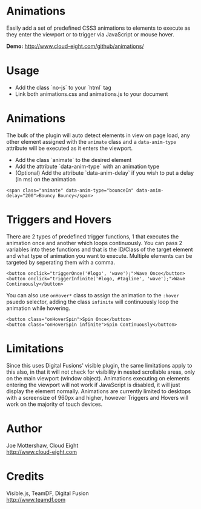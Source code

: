 Animations
==========

Easily add a set of predefined CSS3 animations to elements to execute as they enter the viewport or to trigger via JavaScript or mouse hover.

**Demo:** http://www.cloud-eight.com/github/animations/


Usage
=======

<ul>
  <li>Add the class `no-js` to your `html` tag</li>
  <li>Link both animations.css and animations.js to your document</li>
</ul>


Animations
==========

The bulk of the plugin will auto detect elements in view on page load, any other element assigned with the `animate` class and a `data-anim-type` attribute
will be executed as it enters the viewport.

<ul>
  <li>Add the class `animate` to the desired element</li>
  <li>Add the attribute `data-anim-type` with an animation type</li>
  <li>(Optional) Add the attribute `data-anim-delay` if you wish to put a delay (in ms) on the animation</li>
</ul>

```
<span class="animate" data-anim-type="bounceIn" data-anim-delay="200">Bouncy Bouncy</span>
```


Triggers and Hovers
===================

There are 2 types of predefined trigger functions, 1 that executes the animation once and another which loops continuously.
You can pass 2 variables into these functions and that is the ID/Class of the target element and what type of animation you want to execute.
Multiple elements can be targeted by seperating them with a comma.

```
<button onclick="triggerOnce('#logo', 'wave');">Wave Once</button>
<button onclick="triggerInfinite('#logo, #tagline', 'wave');">Wave Continuously</button>
```

You can also use `onHover*` class to assign the animation to the `:hover` psuedo selector, adding the class `infinite` will continuously loop the animation while hovering.

```
<button class="onHoverSpin">Spin Once</button>
<button class="onHoverSpin infinite">Spin Continuously</button>
```


Limitations
===========

Since this uses Digital Fusions' visible plugin, the same limitations apply to this also, in that it will not check for visibility in nested scrollable areas, only on the main viewport (window object).
Animations executing on elements entering the viewport will not work if JavaScript is disabled, it will just display the element normally.
Animations are currently limited to desktops with a screensize of 960px and higher, however Triggers and Hovers will work on the majority of touch devices.


Author
======

Joe Mottershaw, Cloud Eight<br />
http://www.cloud-eight.com


Credits
======

Visible.js, TeamDF, Digital Fusion<br />
http://www.teamdf.com